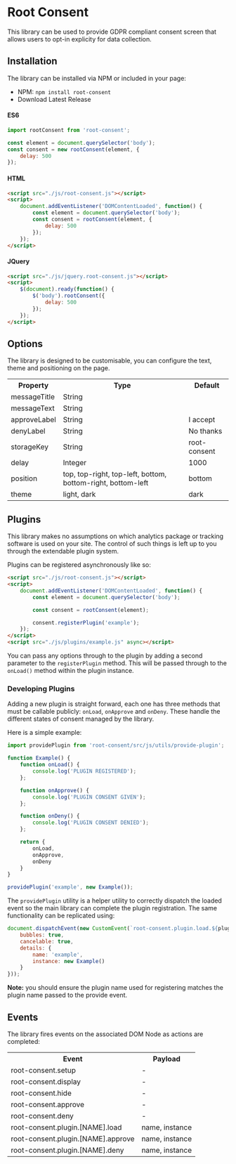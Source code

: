 # Root Consent

This library can be used to provide GDPR compliant consent screen that allows users to opt-in explicity for data collection.

## Installation

The library can be installed via NPM or included in your page:

* NPM: `npm install root-consent`
* Download Latest Release

#### ES6

```js
import rootConsent from 'root-consent';

const element = document.querySelector('body');
const consent = new rootConsent(element, {
	delay: 500
});
```

#### HTML

```html
<script src="./js/root-consent.js"></script>
<script>
    document.addEventListener('DOMContentLoaded', function() {
        const element = document.querySelector('body');
        const consent = rootConsent(element, {
        	delay: 500
        });
    });
</script>
```

#### JQuery

```html
<script src="./js/jquery.root-consent.js"></script>
<script>
    $(document).ready(function() {
        $('body').rootConsent({
        	delay: 500
        });
    });
</script>
```

## Options

The library is designed to be customisable, you can configure the text, theme and positioning on the page.

<table>
	<tr>
		<th>Property</th>
		<th>Type</th>
		<th>Default</th>
	</tr>
	<tr>
		<td>messageTitle</td>
		<td>String</td>
		<td></td>
	</tr>
	<tr>
		<td>messageText</td>
		<td>String</td>
		<td></td>
	</tr>
	<tr>
		<td>approveLabel</td>
		<td>String</td>
		<td>I accept</td>
	</tr>
	<tr>
		<td>denyLabel</td>
		<td>String</td>
		<td>No thanks</td>
	</tr>
	<tr>
		<td>storageKey</td>
		<td>String</td>
		<td>root-consent</td>
	</tr>
	<tr>
		<td>delay</td>
		<td>Integer</td>
		<td>1000</td>
	</tr>
	<tr>
		<td>position</td>
		<td>top, top-right, top-left, bottom, bottom-right, bottom-left</td>
		<td>bottom</td>
	</tr>
	<tr>
		<td>theme</td>
		<td>light, dark</td>
		<td>dark</td>
	</tr>
</table>

## Plugins

This library makes no assumptions on which analytics package or tracking software is used on your site. The control of such things is left up to you through the extendable plugin system.

Plugins can be registered asynchronously like so:

```html
<script src="./js/root-consent.js"></script>
<script>
    document.addEventListener('DOMContentLoaded', function() {
        const element = document.querySelector('body');

        const consent = rootConsent(element);

        consent.registerPlugin('example');
    });
</script>
<script src="./js/plugins/example.js" async></script>
```

You can pass any options through to the plugin by adding a second parameter to the `registerPlugin` method. This will be passed through to the `onLoad()` method within the plugin instance.

### Developing Plugins

Adding a new plugin is straight forward, each one has three methods that must be callable publicly: `onLoad`, `onApprove` and `onDeny`. These handle the different states of consent managed by the library.

Here is a simple example:

```js
import providePlugin from 'root-consent/src/js/utils/provide-plugin';

function Example() {
    function onLoad() {
        console.log('PLUGIN REGISTERED');
    };

    function onApprove() {
        console.log('PLUGIN CONSENT GIVEN');
    };

    function onDeny() {
        console.log('PLUGIN CONSENT DENIED');
    };

    return {
        onLoad,
        onApprove,
        onDeny
    }
}

providePlugin('example', new Example());
```

The `providePlugin` utility is a helper utility to correctly dispatch the loaded event so the main library can complete the plugin registration. The same functionality can be replicated using:

```js
document.dispatchEvent(new CustomEvent(`root-consent.plugin.load.${pluginName}`, {
    bubbles: true,
    cancelable: true,
    details: {
        name: 'example',
        instance: new Example()
    }
}));
```

**Note:** you should ensure the plugin name used for registering matches the plugin name passed to the provide event.

## Events

The library fires events on the associated DOM Node as actions are completed:

<table>
	<tr>
		<th>Event</th>
		<th>Payload</th>
	</tr>
	<tr>
		<td>root-consent.setup</td>
		<td>-</td>
	</tr>
	<tr>
		<td>root-consent.display</td>
		<td>-</td>
	</tr>
	<tr>
		<td>root-consent.hide</td>
		<td>-</td>
	</tr>
	<tr>
		<td>root-consent.approve</td>
		<td>-</td>
	</tr>
	<tr>
		<td>root-consent.deny</td>
		<td>-</td>
	</tr>
	<tr>
		<td>root-consent.plugin.[NAME].load</td>
		<td>name, instance</td>
	</tr>
	<tr>
		<td>root-consent.plugin.[NAME].approve</td>
		<td>name, instance</td>
	</tr>
	<tr>
		<td>root-consent.plugin.[NAME].deny</td>
		<td>name, instance</td>
	</tr>
</table>